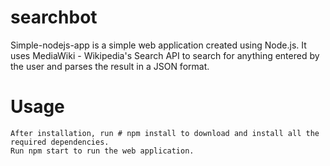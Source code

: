 # searchbot

Simple-nodejs-app is a simple web application created using Node.js. It uses MediaWiki - Wikipedia's Search API to search for anything entered by the user and parses the result in a JSON format.

# Usage

    After installation, run # npm install to download and install all the required dependencies.
    Run npm start to run the web application.
